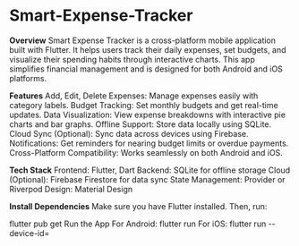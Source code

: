 # Smart-Expense-Tracker
**Overview**
Smart Expense Tracker is a cross-platform mobile application built with Flutter. It helps users track their daily expenses, set budgets, and visualize their spending habits through interactive charts. This app simplifies financial management and is designed for both Android and iOS platforms.

**Features**
Add, Edit, Delete Expenses: Manage expenses easily with category labels.
Budget Tracking: Set monthly budgets and get real-time updates.
Data Visualization: View expense breakdowns with interactive pie charts and bar graphs.
Offline Support: Store data locally using SQLite.
Cloud Sync (Optional): Sync data across devices using Firebase.
Notifications: Get reminders for nearing budget limits or overdue payments.
Cross-Platform Compatibility: Works seamlessly on both Android and iOS.


**Tech Stack**
Frontend: Flutter, Dart
Backend: SQLite for offline storage
Cloud (Optional): Firebase Firestore for data sync
State Management: Provider or Riverpod
Design: Material Design

**Install Dependencies**
Make sure you have Flutter installed. Then, run:

flutter pub get
Run the App
For Android:
flutter run
For iOS:
flutter run --device-id=<your-device-id>
